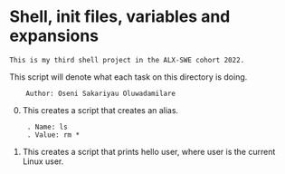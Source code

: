 #	     Shell, init files, variables and expansions
	



	This is my third shell project in the ALX-SWE cohort 2022.

   This script will denote what each task on this directory is doing.



		Author: Oseni Sakariyau Oluwadamilare

0. This creates a script that creates an alias.

    	. Name: ls
    	. Value: rm *

1. This creates a script that prints hello user, where user is the current Linux user.

